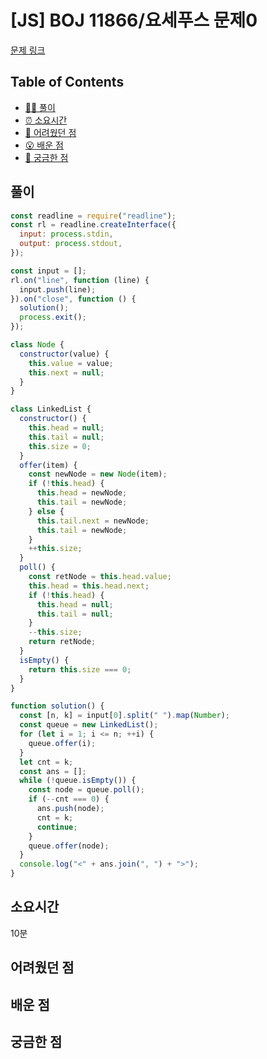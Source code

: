 # [JS] BOJ 11866/요세푸스 문제0

[문제 링크](https://www.acmicpc.net/problem/11866)

<!-- 제목으로 다음과 같은 내용으로 작성해주세요 ! -->
<!-- 📕 백준 : BOJ 문제번호/문제제목 e.g. BOJ 2577/숫자의 개수 -->
<!-- 📗 프로그래머스 : PRO 문제번호/문제제목 e.g. PRO 120812/최빈값 구하기 -->
<!-- 백준허브를 사용하시면 프로그래머스의 문제번호도 확인하실 수 있습니다 -->

## Table of Contents

- [✍🏻 풀이](#풀이)
- [⏰ 소요시간](#소요시간)
- [🫠 어려웠던 점](#어려웠던-점)
- [😮 배운 점](#배운-점)
- [🤔 궁금한 점](#궁금한-점)

## 풀이

<!-- ```옆에 사용하는 언어를 기입하세요 e.g. javascript, python -->

```javascript
const readline = require("readline");
const rl = readline.createInterface({
  input: process.stdin,
  output: process.stdout,
});

const input = [];
rl.on("line", function (line) {
  input.push(line);
}).on("close", function () {
  solution();
  process.exit();
});

class Node {
  constructor(value) {
    this.value = value;
    this.next = null;
  }
}

class LinkedList {
  constructor() {
    this.head = null;
    this.tail = null;
    this.size = 0;
  }
  offer(item) {
    const newNode = new Node(item);
    if (!this.head) {
      this.head = newNode;
      this.tail = newNode;
    } else {
      this.tail.next = newNode;
      this.tail = newNode;
    }
    ++this.size;
  }
  poll() {
    const retNode = this.head.value;
    this.head = this.head.next;
    if (!this.head) {
      this.head = null;
      this.tail = null;
    }
    --this.size;
    return retNode;
  }
  isEmpty() {
    return this.size === 0;
  }
}

function solution() {
  const [n, k] = input[0].split(" ").map(Number);
  const queue = new LinkedList();
  for (let i = 1; i <= n; ++i) {
    queue.offer(i);
  }
  let cnt = k;
  const ans = [];
  while (!queue.isEmpty()) {
    const node = queue.poll();
    if (--cnt === 0) {
      ans.push(node);
      cnt = k;
      continue;
    }
    queue.offer(node);
  }
  console.log("<" + ans.join(", ") + ">");
}
```

## 소요시간

10분

## 어려웠던 점

## 배운 점

## 궁금한 점
